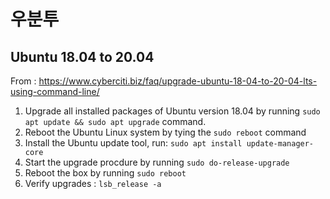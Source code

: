 # 우분투

## Ubuntu 18.04 to 20.04

From : https://www.cyberciti.biz/faq/upgrade-ubuntu-18-04-to-20-04-lts-using-command-line/

1. Upgrade all installed packages of Ubuntu version 18.04 by running `sudo apt update && sudo apt upgrade` command.
2. Reboot the Ubuntu Linux system by tying the `sudo reboot` command
3. Install the Ubuntu update tool, run: `sudo apt install update-manager-core`
4. Start the upgrade procdure by running `sudo do-release-upgrade`
5. Reboot the box by running `sudo reboot`
6. Verify upgrades : `lsb_release -a`